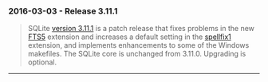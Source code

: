 ### 2016\-03\-03 \- Release 3\.11\.1


> SQLite [version 3\.11\.1](releaselog/3_11_1.html) is a patch release that fixes problems in the
>  new [FTS5](fts5.html) extension and increases a default setting in the [spellfix1](spellfix1.html)
>  extension, and implements enhancements to some of the Windows makefiles.
>  The SQLite core is unchanged from 3\.11\.0\. Upgrading is optional.



---

